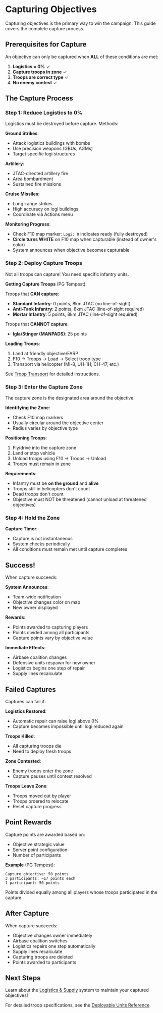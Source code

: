 # Capturing Objectives

Capturing objectives is the primary way to win the campaign. This guide covers the complete capture process.

## Prerequisites for Capture

An objective can only be captured when **ALL** of these conditions are met:

1. **Logistics = 0%** ✓
2. **Capture troops in zone** ✓
3. **Troops are correct type** ✓
4. **No enemy contest** ✓

## The Capture Process

### Step 1: Reduce Logistics to 0%

Logistics must be destroyed before capture. Methods:

**Ground Strikes**:
- Attack logistics buildings with bombs
- Use precision weapons (GBUs, AGMs)
- Target specific logi structures

**Artillery**:
- JTAC-directed artillery fire
- Area bombardment
- Sustained fire missions

**Cruise Missiles**:
- Long-range strikes
- High accuracy on logi buildings
- Coordinate via Actions menu

**Monitoring Progress**:
- Check F10 map marker: `Logi: 0` indicates ready (fully destroyed)
- **Circle turns WHITE** on F10 map when capturable (instead of owner's color)
- System announces when objective becomes capturable

### Step 2: Deploy Capture Troops

Not all troops can capture! You need specific infantry units.

**Getting Capture Troops** (PG Tempest):

Troops that **CAN capture**:
- **Standard Infantry**: 0 points, 8km JTAC (no line-of-sight)
- **Anti-Tank Infantry**: 2 points, 8km JTAC (line-of-sight required)
- **Mortar Infantry**: 5 points, 8km JTAC (line-of-sight required)

Troops that **CANNOT capture**:
- **Igla/Stinger (MANPADS)**: 25 points

**Loading Troops**:
1. Land at friendly objective/FARP
2. F10 → Troops → Load → Select troop type
3. Transport via helicopter (Mi-8, UH-1H, CH-47, etc.)

See [Troop Transport](../f10-menu/troops.md) for detailed instructions.

### Step 3: Enter the Capture Zone

The capture zone is the designated area around the objective.

**Identifying the Zone**:
- Check F10 map markers
- Usually circular around the objective center
- Radius varies by objective type

**Positioning Troops**:
1. Fly/drive into the capture zone
2. Land or stop vehicle
3. Unload troops using F10 → Troops → Unload
4. Troops must remain in zone

**Requirements**:
- Infantry must be **on the ground** and **alive**
- Troops still in helicopters don't count
- Dead troops don't count
- Objective must NOT be threatened (cannot unload at threatened objectives)

### Step 4: Hold the Zone

**Capture Timer**:
- Capture is not instantaneous
- System checks periodically
- All conditions must remain met until capture completes

## Success!

When capture succeeds:

**System Announces**:
- Team-wide notification
- Objective changes color on map
- New owner displayed

**Rewards**:
- Points awarded to capturing players
- Points divided among all participants
- Capture points vary by objective value

**Immediate Effects**:
- Airbase coalition changes
- Defensive units respawn for new owner
- Logistics begins one step of repair
- Supply lines recalculate

## Failed Captures

Captures can fail if:

**Logistics Restored**:
- Automatic repair can raise logi above 0%
- Capture becomes impossible until logi reduced again

**Troops Killed**:
- All capturing troops die
- Need to deploy fresh troops

**Zone Contested**:
- Enemy troops enter the zone
- Capture pauses until contest resolved

**Troops Leave Zone**:
- Troops moved out by player
- Troops ordered to relocate
- Reset capture progress

## Point Rewards

Capture points are awarded based on:
- Objective strategic value
- Server point configuration
- Number of participants

**Example** (PG Tempest):
```
Capture objective: 50 points
3 participants: ~17 points each
1 participant: 50 points
```

Points divided equally among all players whose troops participated in the capture.

## After Capture

When capture succeeds:
- Objective changes owner immediately
- Airbase coalition switches
- Logistics repairs one step automatically
- Supply lines recalculate
- Capturing troops are deleted
- Points awarded to participants

## Next Steps

Learn about the [Logistics & Supply](./logistics.md) system to maintain your captured objectives!

For detailed troop specifications, see the [Deployable Units Reference](../reference/deployables.md).

